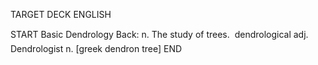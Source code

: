 TARGET DECK
ENGLISH

START
Basic
Dendrology
Back: n. The study of trees.  dendrological adj. Dendrologist n. [greek dendron tree]
END
